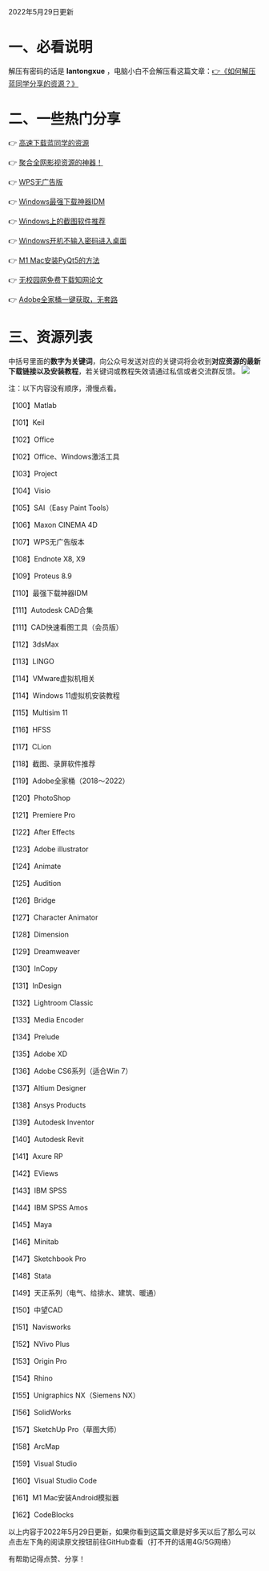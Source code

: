 2022年5月29日更新

# 一、必看说明

解压有密码的话是 **lantongxue** ，电脑小白不会解压看这篇文章：[👉《如何解压蓝同学分享的资源？》](https://mp.weixin.qq.com/s/WwFchRA_4f9QwDLr5f-dxA)



# 二、一些热门分享

👉 [高速下载蓝同学的资源](https://mp.weixin.qq.com/s/xuZvl44r8RVdYAQjMi-iyg)

👉 [聚合全网影视资源的神器！](https://mp.weixin.qq.com/s/BeUl9y_4CZHhGLmBc3KM3g)

👉 [WPS无广告版](https://mp.weixin.qq.com/s/k3SyB0lxh1LUOZnem8RKhg)

👉 [Windows最强下载神器IDM](https://mp.weixin.qq.com/s/frXvM6L5J5eOh5KbWqOEWQ)

👉 [Windows上的截图软件推荐](https://mp.weixin.qq.com/s/HNH4bnCfQj2Kr07sGs6EKA)

👉 [Windows开机不输入密码进入桌面](https://mp.weixin.qq.com/s/yZZIENNtVJvfTs2f2HNSTg)

👉 [M1 Mac安装PyQt5的方法](https://mp.weixin.qq.com/s/dQYaNwhc5OkPJ7iMpsNJRw)

👉 [无校园网免费下载知网论文](https://mp.weixin.qq.com/s/Biakcm_Ajuy-y_l18GOV3w)

👉 [Adobe全家桶一键获取，无套路](https://mp.weixin.qq.com/s/jZ8TigR4iN4YnUCOtYqojQ)



# 三、资源列表

中括号里面的**数字为关键词**，向公众号发送对应的关键词将会收到**对应资源的最新下载链接以及安装教程**，若关键词或教程失效请通过私信或者交流群反馈。
![](https://notes-1302258083.cos.ap-guangzhou.myqcloud.com/202204300106793.jpg)

注：以下内容没有顺序，滑慢点看。

【100】Matlab

【101】Keil

【102】Office

【102】Office、Windows激活工具

【103】Project

【104】Visio

【105】SAI（Easy Paint Tools）

【106】Maxon CINEMA 4D

【107】WPS无广告版本

【108】Endnote X8, X9

【109】Proteus 8.9

【110】最强下载神器IDM

【111】Autodesk CAD合集

【111】CAD快速看图工具（会员版）

【112】3dsMax

【113】LINGO

【114】VMware虚拟机相关

【114】Windows 11虚拟机安装教程

【115】Multisim 11

【116】HFSS

【117】CLion

【118】截图、录屏软件推荐

【119】Adobe全家桶（2018～2022）

【120】PhotoShop

【121】Premiere Pro

【122】After Effects

【123】Adobe illustrator

【124】Animate

【125】Audition

【126】Bridge

【127】Character Animator

【128】Dimension

【129】Dreamweaver

【130】InCopy

【131】InDesign

【132】Lightroom Classic

【133】Media Encoder

【134】Prelude

【135】Adobe XD

【136】Adobe CS6系列（适合Win 7）

【137】Altium Designer

【138】Ansys Products

【139】Autodesk Inventor

【140】Autodesk Revit

【141】Axure RP

【142】EViews

【143】IBM SPSS

【144】IBM SPSS Amos

【145】Maya

【146】Minitab

【147】Sketchbook Pro

【148】Stata

【149】天正系列（电气、给排水、建筑、暖通）

【150】中望CAD

【151】Navisworks

【152】NVivo Plus

【153】Origin Pro

【154】Rhino

【155】Unigraphics NX（Siemens NX）

【156】SolidWorks

【157】SketchUp Pro（草图大师）

【158】ArcMap

【159】Visual Studio 

【160】Visual Studio Code

【161】M1 Mac安装Android模拟器

【162】CodeBlocks



以上内容于2022年5月29日更新，如果你看到这篇文章是好多天以后了那么可以点击左下角的阅读原文按钮前往GitHub查看（打不开的话用4G/5G网络）



有帮助记得点赞、分享！
